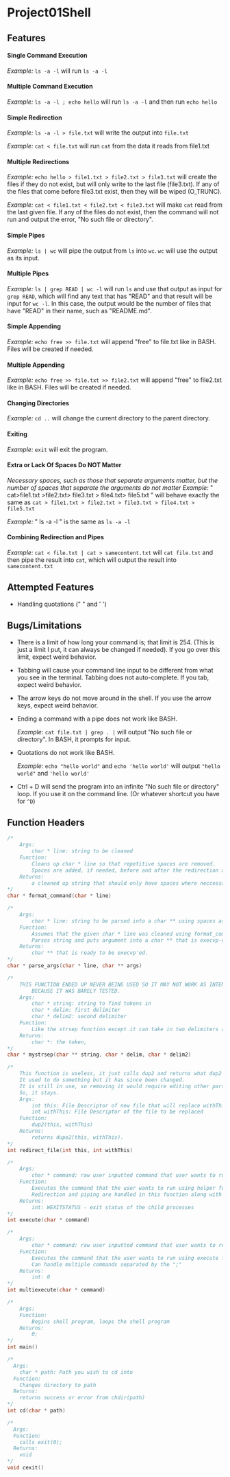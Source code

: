 # Project01Shell

## Features
#### Single Command Execution

*Example:* ```ls -a -l``` will run ```ls -a -l```


#### Multiple Command Execution

*Example:* ```ls -a -l ; echo hello``` will run ```ls -a -l``` and then run ```echo hello```


#### Simple Redirection

*Example:* ```ls -a -l > file.txt``` will write the output into ```file.txt```

*Example:* ```cat < file.txt``` will run ```cat``` from the data it reads from file1.txt


#### Multiple Redirections

*Example:* ```echo hello > file1.txt > file2.txt > file3.txt``` will create the files if they do not exist, but will only write to the last file (file3.txt). If any of the files that come before file3.txt exist, then they will be wiped (O_TRUNC).

*Example:* ```cat < file1.txt < file2.txt < file3.txt``` will make ```cat``` read from the last given file. If any of the files do not exist, then the command will not run and output the error, "No such file or directory".


#### Simple Pipes

*Example:* ```ls | wc``` will pipe the output from ```ls``` into ```wc```. ```wc``` will use the output as its input.


#### Multiple Pipes

*Example:* ```ls | grep READ | wc -l``` will run ```ls``` and use that output as input for ```grep READ```, which will find any text that has "READ" and that result will be input for ```wc -l```. In this case, the output would be the number of files that have "READ" in their name, such as "README.md".


#### Simple Appending

*Example:* ```echo free >> file.txt``` will append "free" to file.txt like in BASH. Files will be created if needed.


#### Multiple Appending

*Example:* ```echo free >> file.txt >> file2.txt``` will append "free" to file2.txt like in BASH. Files will be created if needed.


#### Changing Directories

*Example:* ```cd ..``` will change the current directory to the parent directory.


#### Exiting

*Example:* ```exit``` will exit the program.


#### Extra or Lack Of Spaces Do NOT Matter
*Necessary spaces, such as those that separate arguments matter, but the number of spaces that separate the arguments do not matter*
*Example:* "   cat>file1.txt >file2.txt>   file3.txt   >   file4.txt>  file5.txt   " will behave exactly the same as ```cat > file1.txt > file2.txt > file3.txt > file4.txt > file5.txt```

*Example:* " ls       -a         -l     " is the same as ```ls -a -l```


#### Combining Redirection and Pipes

*Example:* ```cat < file.txt | cat > samecontent.txt``` will ```cat file.txt``` and then pipe the result into ```cat```, which will output the result into ```samecontent.txt```

## Attempted Features
- Handling quotations (" " and ' ')

## Bugs/Limitations
- There is a limit of how long your command is; that limit is 254. (This is just a limit I put, it can always be changed if needed). If you go over this limit, expect weird behavior.
- Tabbing will cause your command line input to be different from what you see in the terminal. Tabbing does not auto-complete. If you tab, expect weird behavior.
- The arrow keys do not move around in the shell. If you use the arrow keys, expect weird behavior.
- Ending a command with a pipe does not work like BASH.

  *Example:* ```cat file.txt | grep . |``` will output "No such file or directory". In BASH, it prompts for input.
- Quotations do not work like BASH.

  *Example:* ```echo "hello world"``` and ```echo 'hello world'``` will output ```"hello world"``` and ```'hello world'```
- Ctrl + D will send the program into an infinite "No such file or directory" loop. If you use it on the command line. (Or whatever shortcut you have for ```^D```)

## Function Headers
```c
/*
	Args:
		char * line: string to be cleaned
	Function:
		Cleans up char * line so that repetitive spaces are removed.
		Spaces are added, if needed, before and after the redirection and piping characters.
	Returns:
		a cleaned up string that should only have spaces where neccessary.
*/
char * format_command(char * line)
```
```c
/*
	Args:
		char * line: string to be parsed into a char ** using spaces as separators
	Function:
		Assumes that the given char * line was cleaned using format_command.
		Parses string and puts argument into a char ** that is execvp-ready.
	Returns:
		char ** that is ready to be execvp'ed.
*/
char * parse_args(char * line, char ** args)
```
```c
/*
	THIS FUNCTION ENDED UP NEVER BEING USED SO IT MAY NOT WORK AS INTENDED
		BECAUSE IT WAS BARELY TESTED.
	Args:
		char * string: string to find tokens in
		char * delim: first delimiter
		char * delim2: second delimiter
	Function:
		Like the strsep function except it can take in two delimiters and use both to find tokens.
	Returns:
		char *: the token,
*/
char * mystrsep(char ** string, char * delim, char * delim2)
```
```c
/*
	This function is useless, it just calls dup2 and returns what dup2 returns.
	It used to do something but it has since been changed.
	It is still in use, so removing it would require editing other parts of the program.
	So, it stays.
	Args:
		int this: File Descriptor of new file that will replace withThis.
		int withThis: File Descriptor of the file to be replaced
	Function:
		dup2(this, withThis)
	Returns:
		returns dupe2(this, withThis).
*/
int redirect_file(int this, int withThis)
```
```c
/*
	Args:
		char * command: raw user inputted command that user wants to run
	Function:
		Executes the command that the user wants to run using helper functions that parse the args
		Redirection and piping are handled in this function along with the execution of commands.
	Returns:
		int: WEXITSTATUS - exit status of the child processes
*/
int execute(char * command)
```
```c
/*
	Args:
		char * command: raw user inputted command that user wants to run
	Function:
		Executes the command that the user wants to run using execute function.
		Can handle multiple commands separated by the ";"
	Returns:
		int: 0
*/
int multiexecute(char * command)
```
```c
/*
	Args:
	Function:
		Begins shell program, loops the shell program
	Returns:
		0;
*/
int main()
```
```c
/*
  Args:
    char * path: Path you wish to cd into
  Function:
    Changes directory to path
  Returns:
    returns success or error from chdir(path)
*/
int cd(char * path)
```
```c
/*
  Args:
  Function:
    calls exit(0);
  Returns:
    void
*/
void cexit()
```
